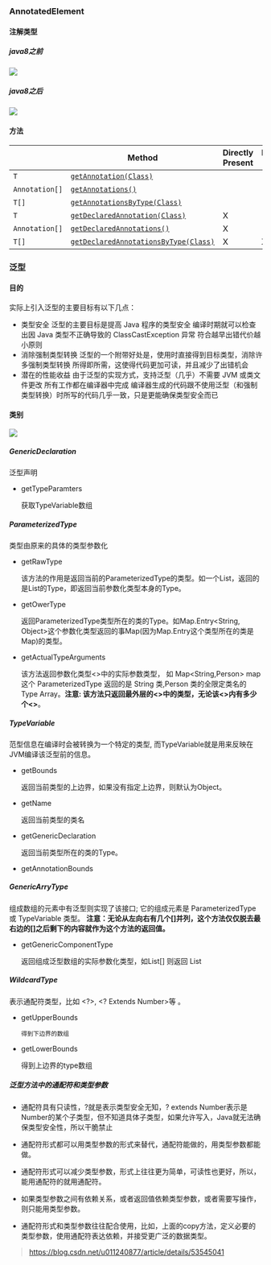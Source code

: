 ### AnnotatedElement

#### 注解类型

##### java8之前

<img src="https://i.loli.net/2020/08/27/kZBKvSPi7TuLFDl.jpg">

##### java8之后

<img src="https://i.loli.net/2020/08/27/iYTS3gNVnqOzemt.jpg">

#### 方法

|                | Method                                                       | Directly Present | Indirectly Present | Present | Associated |
| -------------- | ------------------------------------------------------------ | ---------------- | ------------------ | ------- | ---------- |
| `T`            | [`getAnnotation(Class)`](https://www.blogger.com/java/lang/reflect/AnnotatedElement.html#getAnnotation-java.lang.Class-) |                  |                    | X       |            |
| `Annotation[]` | [`getAnnotations()`](https://www.blogger.com/java/lang/reflect/AnnotatedElement.html#getAnnotations--) |                  |                    | X       |            |
| `T[]`          | [`getAnnotationsByType(Class)`](https://www.blogger.com/java/lang/reflect/AnnotatedElement.html#getAnnotationsByType-java.lang.Class-) |                  |                    |         | X          |
| `T`            | [`getDeclaredAnnotation(Class)`](https://www.blogger.com/java/lang/reflect/AnnotatedElement.html#getDeclaredAnnotation-java.lang.Class-) | X                |                    |         |            |
| `Annotation[]` | [`getDeclaredAnnotations()`](https://www.blogger.com/java/lang/reflect/AnnotatedElement.html#getDeclaredAnnotations--) | X                |                    |         |            |
| `T[]`          | [`getDeclaredAnnotationsByType(Class)`](https://www.blogger.com/java/lang/reflect/AnnotatedElement.html#getDeclaredAnnotationsByType-java.lang.Class-) | X                | X                  |         |            |

### 泛型

#### 目的

实际上引入泛型的主要目标有以下几点：

- 类型安全
    泛型的主要目标是提高 Java 程序的类型安全
    编译时期就可以检查出因 Java 类型不正确导致的 ClassCastException 异常
    符合越早出错代价越小原则
- 消除强制类型转换
    泛型的一个附带好处是，使用时直接得到目标类型，消除许多强制类型转换
    所得即所需，这使得代码更加可读，并且减少了出错机会
- 潜在的性能收益
    由于泛型的实现方式，支持泛型（几乎）不需要 JVM 或类文件更改
    所有工作都在编译器中完成
    编译器生成的代码跟不使用泛型（和强制类型转换）时所写的代码几乎一致，只是更能确保类型安全而已

#### 类别

<img src="https://i.loli.net/2020/08/27/3XCsGFSaWBPb2dt.png">

##### GenericDeclaration

泛型声明

- getTypeParamters

    获取TypeVariable数组

##### ParameterizedType

 类型由原来的具体的类型参数化 

- getRawType

     该方法的作用是返回当前的ParameterizedType的类型。如一个List，返回的是List的Type，即返回当前参数化类型本身的Type。 

- getOwerType

     返回ParameterizedType类型所在的类的Type。如Map.Entry<String, Object>这个参数化类型返回的事Map(因为Map.Entry这个类型所在的类是Map)的类型。 

- getActualTypeArguments

    该方法返回参数化类型<>中的实际参数类型， 如 Map<String,Person> map 这个 ParameterizedType 返回的是 String 类,Person 类的全限定类名的 Type Array。**注意: 该方法只返回最外层的<>中的类型，无论该<>内有多少个<>**。
##### TypeVariable

 范型信息在编译时会被转换为一个特定的类型, 而TypeVariable就是用来反映在JVM编译该泛型前的信息。 

- getBounds

     返回当前类型的上边界，如果没有指定上边界，则默认为Object。 

-   getName

     返回当前类型的类名 

- getGenericDeclaration

     返回当前类型所在的类的Type。 

- getAnnotationBounds

##### GenericArryType

 组成数组的元素中有泛型则实现了该接口; 它的组成元素是 ParameterizedType 或 TypeVariable 类型。  **注意：无论从左向右有几个[]并列，这个方法仅仅脱去最右边的[]之后剩下的内容就作为这个方法的返回值。** 

- getGenericComponentType

     返回组成泛型数组的实际参数化类型，如List[] 则返回 List 

##### WildcardType

 表示通配符类型，比如 <?>, <? Extends Number>等 。

- getUpperBounds

      得到下边界的数组 

- getLowerBounds

     得到上边界的type数组 

##### 泛型方法中的通配符和类型参数

- 通配符具有只读性，?就是表示类型安全无知，? extends Number表示是Number的某个子类型，但不知道具体子类型，如果允许写入，Java就无法确保类型安全性，所以干脆禁止 

- 通配符形式都可以用类型参数的形式来替代，通配符能做的，用类型参数都能做。
- 通配符形式可以减少类型参数，形式上往往更为简单，可读性也更好，所以，能用通配符的就用通配符。
- 如果类型参数之间有依赖关系，或者返回值依赖类型参数，或者需要写操作，则只能用类型参数。
- 通配符形式和类型参数往往配合使用，比如，上面的copy方法，定义必要的类型参数，使用通配符表达依赖，并接受更广泛的数据类型。

> https://blog.csdn.net/u011240877/article/details/53545041 